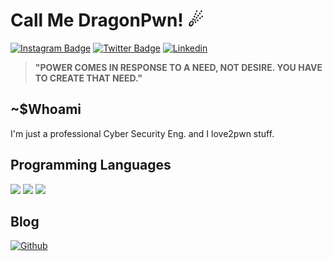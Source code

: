 # Call Me **DragonPwn**! ☄
  
[![Instagram Badge](https://img.shields.io/badge/Instagram-E4405F?style=for-the-badge&logo=instagram&logoColor=white)](https://www.instagram.com/its.abdullaah/)
[![Twitter Badge](https://img.shields.io/badge/Twitter-1DA1F2?style=for-the-badge&logo=twitter&logoColor=white)](https://twitter.com/Dragon_Pwn)
[![Linkedin](https://img.shields.io/badge/LinkedIn-0077B5?style=for-the-badge&logo=linkedin&logoColor=white)](https://www.linkedin.com/in/abdallahh-hassan/)

> **"POWER COMES IN RESPONSE TO A NEED, NOT DESIRE. YOU HAVE TO CREATE THAT NEED."**

## ~$Whoami

I'm just a professional Cyber Security Eng. and I love2pwn stuff.

## Programming Languages

<img src="https://img.shields.io/badge/Python-3776AB?style=for-the-badge&logo=python&logoColor=white" /> <img src="https://img.shields.io/badge/C%23-239120?style=for-the-badge&logo=c-sharp&logoColor=white" /> <img src="https://img.shields.io/badge/C%2B%2B-00599C?style=for-the-badge&logo=c%2B%2B&logoColor=white" /> 

## Blog

[![Github](https://img.shields.io/badge/GitHub-100000?style=for-the-badge&logo=github&logoColor=white)](https://dragonpwn.github.io)


